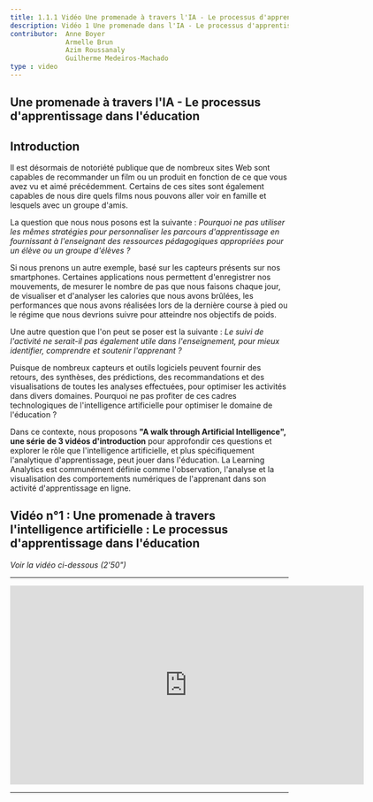 ```yaml
---
title: 1.1.1 Vidéo Une promenade à travers l'IA - Le processus d'apprentissage dans l'enseignement
description: Vidéo 1 Une promenade dans l'IA - Le processus d'apprentissage dans l'éducation
contributor:  Anne Boyer
              Armelle Brun
              Azim Roussanaly
              Guilherme Medeiros-Machado
type : video
---
```

## Une promenade à travers l'IA - Le processus d'apprentissage dans l'éducation
## Introduction

Il est désormais de notoriété publique que de nombreux sites Web sont capables de recommander un film ou un produit en fonction de ce que vous avez vu et aimé précédemment. Certains de ces sites sont également capables de nous dire quels films nous pouvons aller voir en famille et lesquels avec un groupe d'amis.

La question que nous nous posons est la suivante : *Pourquoi ne pas utiliser les mêmes stratégies pour personnaliser les parcours d'apprentissage en fournissant à l'enseignant des ressources pédagogiques appropriées pour un élève ou un groupe d'élèves ?*

Si nous prenons un autre exemple, basé sur les capteurs présents sur nos smartphones. Certaines applications nous permettent d'enregistrer nos mouvements, de mesurer le nombre de pas que nous faisons chaque jour, de visualiser et d'analyser les calories que nous avons brûlées, les performances que nous avons réalisées lors de la dernière course à pied ou le régime que nous devrions suivre pour atteindre nos objectifs de poids.

Une autre question que l'on peut se poser est la suivante : *Le suivi de l'activité ne serait-il pas également utile dans l'enseignement, pour mieux identifier, comprendre et soutenir l'apprenant ?*

Puisque de nombreux capteurs et outils logiciels peuvent fournir des retours, des synthèses, des prédictions, des recommandations et des visualisations de toutes les analyses effectuées, pour optimiser les activités dans divers domaines. Pourquoi ne pas profiter de ces cadres technologiques de l'intelligence artificielle pour optimiser le domaine de l'éducation ?

Dans ce contexte, nous proposons **"A walk through Artificial Intelligence", une série de 3 vidéos d'introduction** pour approfondir ces questions et explorer le rôle que l'intelligence artificielle, et plus spécifiquement l'analytique d'apprentissage, peut jouer dans l'éducation. La Learning Analytics est communément définie comme l'observation, l'analyse et la visualisation des comportements numériques de l'apprenant dans son activité d'apprentissage en ligne.

## Vidéo n°1 : Une promenade à travers l'intelligence artificielle : Le processus d'apprentissage dans l'éducation

*Voir la vidéo ci-dessous (2'50")*

----------

<center><iframe width="640" height="360" src="https://www.youtube.com/embed/QfneXoU-jXM?rel=0&showinfo=0&cc_load_policy=1&hl=fr&modestbranding=1" frameborder="0" allowfullscreen></iframe></center>

-----------
